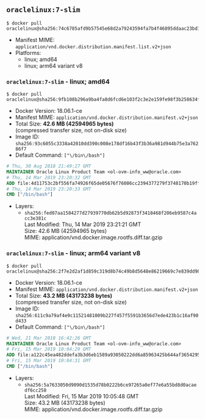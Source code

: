 ## `oraclelinux:7-slim`

```console
$ docker pull oraclelinux@sha256:74c6785afd9b57545e68d2a79243594fa7b4f46895ddaac23bd1b08eb9585559
```

-	Manifest MIME: `application/vnd.docker.distribution.manifest.list.v2+json`
-	Platforms:
	-	linux; amd64
	-	linux; arm64 variant v8

### `oraclelinux:7-slim` - linux; amd64

```console
$ docker pull oraclelinux@sha256:9fb108b296a9ba4fa8d6fcd6e103f2c3e2e159fe98f3b258634f1a559a689d5e
```

-	Docker Version: 18.06.1-ce
-	Manifest MIME: `application/vnd.docker.distribution.manifest.v2+json`
-	Total Size: **42.6 MB (42594965 bytes)**  
	(compressed transfer size, not on-disk size)
-	Image ID: `sha256:93c6055c3338a42010dd390c008e178df16b43f3b36a981d944b75e3a76286f7`
-	Default Command: `["\/bin\/bash"]`

```dockerfile
# Thu, 30 Aug 2018 21:49:27 GMT
MAINTAINER Oracle Linux Product Team <ol-ovm-info_ww@oracle.com>
# Thu, 14 Mar 2019 23:20:32 GMT
ADD file:4d11753c2bf556fa74926f65de05676f76006cc2394377279f3748170b19ff59 in / 
# Thu, 14 Mar 2019 23:20:33 GMT
CMD ["/bin/bash"]
```

-	Layers:
	-	`sha256:fed07aa1584277d27939770db62b5d92873f3418468f206eb9587c4acc3e381c`  
		Last Modified: Thu, 14 Mar 2019 23:21:21 GMT  
		Size: 42.6 MB (42594965 bytes)  
		MIME: application/vnd.docker.image.rootfs.diff.tar.gzip

### `oraclelinux:7-slim` - linux; arm64 variant v8

```console
$ docker pull oraclelinux@sha256:2f7e2d2af1d859c319d8b74c49b8d5648e86219669c7e839dd987356e12e773e
```

-	Docker Version: 18.06.1-ce
-	Manifest MIME: `application/vnd.docker.distribution.manifest.v2+json`
-	Total Size: **43.2 MB (43173238 bytes)**  
	(compressed transfer size, not on-disk size)
-	Image ID: `sha256:611c9a79af4e9c11521481009b227f457f5591b3656d7ede423b1c16af90d433`
-	Default Command: `["\/bin\/bash"]`

```dockerfile
# Wed, 21 Mar 2018 16:42:26 GMT
MAINTAINER Oracle Linux Product Team <ol-ovm-info_ww@oracle.com>
# Fri, 15 Mar 2019 10:04:29 GMT
ADD file:a122c45ea482ddefa3b3d6eb1589a93050222dd6a85963425b644af3654295b6 in / 
# Fri, 15 Mar 2019 10:04:31 GMT
CMD ["/bin/bash"]
```

-	Layers:
	-	`sha256:5a7633050d9090d1535d78b0222b6ce97265a0ef77e6a55bd8d0acaedf6cc258`  
		Last Modified: Fri, 15 Mar 2019 10:05:48 GMT  
		Size: 43.2 MB (43173238 bytes)  
		MIME: application/vnd.docker.image.rootfs.diff.tar.gzip
